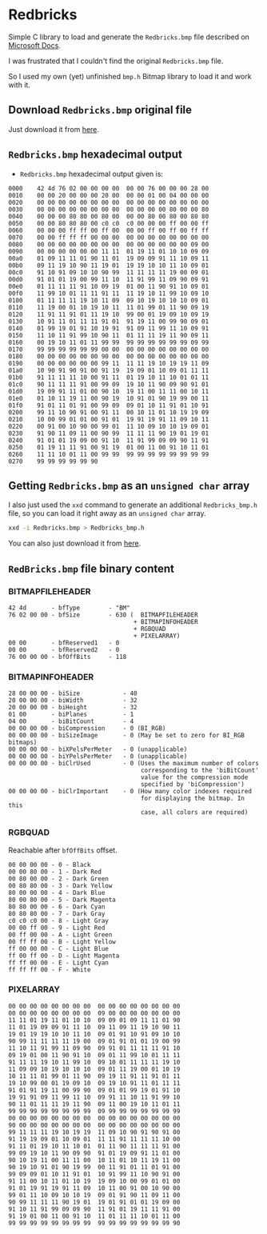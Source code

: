 # Redbricks
 Simple C library to load and generate the `Redbricks.bmp` file described on [Microsoft Docs](https://docs.microsoft.com/en-us/windows/win32/gdi/bitmap-storage?redirectedfrom=MSDN).

I was frustrated that I couldn't find the original `Redbricks.bmp` file. 

So I used my own (yet) unfinished `bmp.h` Bitmap library to load it and work with it. 



## Download `Redbricks.bmp` original file

Just download it from [here](https://github.com/niloedson/Redbricks/blob/main/Redbricks.bmp).



## `Redbricks.bmp` hexadecimal output

* `Redbricks.bmp` hexadecimal output given is:

```
0000    42 4d 76 02 00 00 00 00  00 00 76 00 00 00 28 00 
0010    00 00 20 00 00 00 20 00  00 00 01 00 04 00 00 00 
0020    00 00 00 00 00 00 00 00  00 00 00 00 00 00 00 00 
0030    00 00 00 00 00 00 00 00  00 00 00 00 80 00 00 80 
0040    00 00 00 80 80 00 80 00  00 00 80 00 80 00 80 80 
0050    00 00 80 80 80 00 c0 c0  c0 00 00 00 ff 00 00 ff 
0060    00 00 00 ff ff 00 ff 00  00 00 ff 00 ff 00 ff ff 
0070    00 00 ff ff ff 00 00 00  00 00 00 00 00 00 00 00 
0080    00 00 00 00 00 00 00 00  00 00 00 00 00 00 09 00 
0090    00 00 00 00 00 00 11 11  01 19 11 01 10 10 09 09 
00a0    01 09 11 11 01 90 11 01  19 09 09 91 11 10 09 11 
00b0    09 11 19 10 90 11 19 01  19 19 10 10 11 10 09 01 
00c0    91 10 91 09 10 10 90 99  11 11 11 11 19 00 09 01 
00d0    91 01 01 19 00 99 11 10  11 91 99 11 09 90 09 91 
00e0    01 11 11 11 91 10 09 19  01 00 11 90 91 10 09 01 
00f0    11 99 10 01 11 11 91 11  11 19 10 11 99 10 09 10 
0100    01 11 11 11 19 10 11 09  09 10 19 10 10 10 09 01 
0110    11 19 00 01 10 19 10 11  11 01 99 01 11 90 09 19 
0120    11 91 11 91 01 11 19 10  99 00 01 19 09 10 09 19 
0130    10 91 11 01 11 11 91 01  91 19 11 00 99 90 09 01 
0140    01 99 19 01 91 10 19 91  91 09 11 99 11 10 09 91 
0150    11 10 11 91 99 10 90 11  01 11 11 19 11 90 09 11 
0160    00 19 10 11 01 11 99 99  99 99 99 99 99 99 09 99 
0170    99 99 99 99 99 99 00 00  00 00 00 00 00 00 00 00 
0180    00 00 00 00 00 00 90 00  00 00 00 00 00 00 00 00 
0190    00 00 00 00 00 00 99 11  11 11 19 10 19 19 11 09 
01a0    10 90 91 90 91 00 91 19  19 09 01 10 09 01 11 11 
01b0    91 11 11 11 10 00 91 11  01 19 10 11 10 01 01 11 
01c0    90 11 11 11 91 00 99 09  19 10 11 90 09 90 91 01 
01d0    19 09 91 11 01 00 90 10  19 11 00 11 11 00 10 11 
01e0    01 10 11 19 11 00 90 19  10 91 01 90 19 99 00 11 
01f0    91 01 11 01 91 00 99 09  09 01 10 11 91 01 10 91 
0200    99 11 10 90 91 00 91 11  00 10 11 01 10 19 19 09 
0210    10 00 99 01 01 00 91 01  19 91 19 91 11 09 10 11 
0220    00 91 00 10 90 00 99 01  11 10 09 10 10 19 09 01 
0230    91 90 11 09 11 00 90 99  11 11 11 90 19 01 19 01 
0240    91 01 01 19 09 00 91 10  11 91 99 09 09 90 11 91 
0250    01 19 11 11 91 00 91 19  01 00 11 00 91 10 11 01 
0260    11 11 10 01 11 00 99 99  99 99 99 99 99 99 99 99 
0270    99 99 99 99 99 90
```



## Getting `Redbricks.bmp` as an `unsigned char` array

I also just used the `xxd` command to generate an additional `Redbricks_bmp.h` file, so you can load it right away as an `unsigned char` array.

``` bash
xxd -i Redbricks.bmp > Redbricks_bmp.h
```

You can also just download it from [here](https://github.com/niloedson/Redbricks/blob/main/Redbricks_bmp.h).



## `RedBricks.bmp` file binary content

### BITMAPFILEHEADER

```
42 4d 		- bfType 		- "BM"
76 02 00 00 - bfSize 		- 630 (  BITMAPFILEHEADER 
                                   + BITMAPINFOHEADER 
                                   + RGBQUAD 
                                   + PIXELARRAY)
00 00  		- bfReserved1 	- 0
00 00 		- bfReserved2 	- 0
76 00 00 00 - bfOffBits 	- 118
```

### BITMAPINFOHEADER

```
28 00 00 00 - biSize 			- 40
20 00 00 00 - biWidth 			- 32
20 00 00 00 - biHeight 			- 32
01 00 		- biPlanes 			- 1
04 00 		- biBitCount 		- 4
00 00 00 00 - biCompression 	- 0 (BI_RGB)
00 00 00 00 - biSizeImage 		- 0 (May be set to zero for BI_RGB bitmaps)
00 00 00 00 - biXPelsPerMeter 	- 0 (unapplicable)
00 00 00 00 - biYPelsPerMeter 	- 0 (unapplicable)
00 00 00 00 - biClrUsed 		- 0 (Uses the maximum number of colors 
                                     corresponding to the 'biBitCount' 
                                     value for the compression mode 
                                     specified by 'biCompression')
00 00 00 00 - biClrImportant 	- 0 (How many color indexes required 
                                     for displaying the bitmap. In this 
                                     case, all colors are required)
```

### RGBQUAD

Reachable after `bfOffBits` offset.

```
00 00 00 00 - 0 - Black
00 00 80 00 - 1 - Dark Red
00 80 00 00 - 2 - Dark Green
00 80 80 00 - 3 - Dark Yellow
80 00 00 00 - 4 - Dark Blue
80 00 80 00 - 5 - Dark Magenta
80 80 00 00 - 6 - Dark Cyan
80 80 80 00 - 7 - Dark Gray
c0 c0 c0 00 - 8 - Light Gray
00 00 ff 00 - 9 - Light Red
00 ff 00 00 - A - Light Green
00 ff ff 00 - B - Light Yellow
ff 00 00 00 - C - Light Blue
ff 00 ff 00 - D - Light Magenta
ff ff 00 00 - E - Light Cyan
ff ff ff 00 - F - White
```

### PIXELARRAY

```
00 00 00 00 00 00 00 00  00 00 00 00 00 00 00 00 
00 00 00 00 00 00 00 00  09 00 00 00 00 00 00 00 
11 11 01 19 11 01 10 10  09 09 01 09 11 11 01 90 
11 01 19 09 09 91 11 10  09 11 09 11 19 10 90 11 
19 01 19 19 10 10 11 10  09 01 91 10 91 09 10 10 
90 99 11 11 11 11 19 00  09 01 91 01 01 19 00 99 
11 10 11 91 99 11 09 90  09 91 01 11 11 11 91 10 
09 19 01 00 11 90 91 10  09 01 11 99 10 01 11 11 
91 11 11 19 10 11 99 10  09 10 01 11 11 11 19 10 
11 09 09 10 19 10 10 10  09 01 11 19 00 01 10 19 
10 11 11 01 99 01 11 90  09 19 11 91 11 91 01 11 
19 10 99 00 01 19 09 10  09 19 10 91 11 01 11 11 
91 01 91 19 11 00 99 90  09 01 01 99 19 01 91 10 
19 91 91 09 11 99 11 10  09 91 11 10 11 91 99 10 
90 11 01 11 11 19 11 90  09 11 00 19 10 11 01 11 
99 99 99 99 99 99 99 99  09 99 99 99 99 99 99 99 
00 00 00 00 00 00 00 00  00 00 00 00 00 00 00 00 
90 00 00 00 00 00 00 00  00 00 00 00 00 00 00 00 
99 11 11 11 19 10 19 19  11 09 10 90 91 90 91 00 
91 19 19 09 01 10 09 01  11 11 91 11 11 11 10 00 
91 11 01 19 10 11 10 01  01 11 90 11 11 11 91 00 
99 09 19 10 11 90 09 90  91 01 19 09 91 11 01 00 
90 10 19 11 00 11 11 00  10 11 01 10 11 19 11 00 
90 19 10 91 01 90 19 99  00 11 91 01 11 01 91 00 
99 09 09 01 10 11 91 01  10 91 99 11 10 90 91 00 
91 11 00 10 11 01 10 19  19 09 10 00 99 01 01 00 
91 01 19 91 19 91 11 09  10 11 00 91 00 10 90 00 
99 01 11 10 09 10 10 19  09 01 91 90 11 09 11 00 
90 99 11 11 11 90 19 01  19 01 91 01 01 19 09 00 
91 10 11 91 99 09 09 90  11 91 01 19 11 11 91 00 
91 19 01 00 11 00 91 10  11 01 11 11 10 01 11 00 
99 99 99 99 99 99 99 99  99 99 99 99 99 99 99 90 
```

